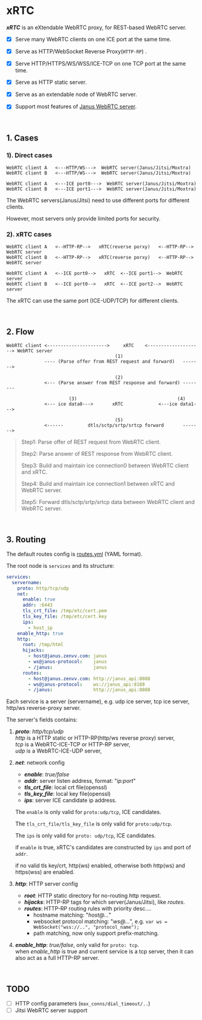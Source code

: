 # xRTC

***xRTC*** is an eXtendable WebRTC proxy, for REST-based WebRTC server.

- [x] Serve many WebRTC clients on one ICE port at the same time.
- [x] Serve as HTTP/WebSocket Reverse Proxy(`HTTP-RP`) .
- [x] Serve HTTP/HTTPS/WS/WSS/ICE-TCP on one TCP port at the same time.
- [x] Serve as HTTP static server.
- [x] Serve as an extendable node of WebRTC server.
- [x] Support most features of [Janus WebRTC server](https://github.com/meetecho/janus-gateway).



<br>

## 1. Cases

### 1). Direct cases

```
WebRTC client A   <---HTTP/WS--->  WebRTC server(Janus/Jitsi/Moxtra)
WebRTC client B   <---HTTP/WS--->  WebRTC server(Janus/Jitsi/Moxtra)

WebRTC client A   <---ICE port0--->  WebRTC server(Janus/Jitsi/Moxtra)
WebRTC client B   <---ICE port1--->  WebRTC server(Janus/Jitsi/Moxtra)
```

The WebRTC servers(Janus/Jitsi) need to use different ports for different clients.

However, most servers only provide limited ports for security.


### 2). xRTC cases

```
WebRTC client A   <--HTTP-RP-->   xRTC(reverse porxy)   <--HTTP-RP-->  WebRTC server
WebRTC client B   <--HTTP-RP-->   xRTC(reverse porxy)   <--HTTP-RP-->  WebRTC server

WebRTC client A   <--ICE port0-->   xRTC  <--ICE port1-->  WebRTC server
WebRTC client B   <--ICE port0-->   xRTC  <--ICE port2-->  WebRTC server
```

The xRTC can use the same port (ICE-UDP/TCP) for different clients.

<br>

## 2. Flow

```
WebRTC client <---------------------->     xRTC    <--------------------> WebRTC server
                                        (1)
              ---- (Parse offer from REST request and forward)   ------->
              
                                        (2)
              <--- (Parse answer from REST response and forward) --------
              
                       (3)                                     (4)
              <--- ice data0--->       xRTC             <---ice data1--->
              
                                        (5)
              <------         dtls/sctp/srtp/srtcp forward       ------->
```


> Step1: Parse offer of REST request from WebRTC client.
> 
> Step2: Parse answer of REST response from WebRTC client.
> 
> Step3: Build and maintain ice connection0 between WebRTC client and xRTC.
> 
> Step4: Build and maintain ice connection1 between xRTC and WebRTC server.
> 
> Step5: Forward dtls/sctp/srtp/srtcp data between WebRTC client and WebRTC server.


<br>

## 3. Routing

The default routes config is [routes.yml](testing/routes.yml) (YAML format).

The root node is `services` and its structure:

```yaml
services:
  servername:
    proto: http/tcp/udp
    net:
      enable: true
      addr: :6443
      tls_crt_file: /tmp/etc/cert.pem
      tls_key_file: /tmp/etc/cert.key
      ips:
        - host_ip
    enable_http: true
    http:
      root: /tmp/html
      hijacks:
        - host@janus.zenvv.com: janus
        - ws@janus-protocol:    janus
        - /janus:               janus
      routes:
        - host@janus.zenvv.com: http://janus_api:8088
        - ws@janus-protocol:    ws://janus_api:8188
        - /janus:               http://janus_api:8088
```

Each service is a server (servername), e.g. udp ice server, tcp ice server, http/ws reverse-proxy server.

The server's fields contains:

1. ***proto***: *http/tcp/udp*  
	*http* is a HTTP static or HTTP-RP(http/ws reverse proxy) server,  
	*tcp* is a WebRTC-ICE-TCP or HTTP-RP server,  
	*udp* is a WebRTC-ICE-UDP server,
	
2. ***net***: network config
	* ***enable***: *true/false*
	* ***addr***: server listen address, format: "*ip:port*"
	* ***tls\_crt\_file***: local crt file(openssl)
	* ***tls\_key\_file***: local key file(openssl)
	* ***ips***: server ICE candidate ip address.
	
	The `enable` is only valid for `proto:udp/tcp`, ICE candidates.
	
	The `tls_crt_file/tls_key_file` is only valid for `proto:udp/tcp`.
	
	The `ips` is only valid for `proto: udp/tcp`, ICE candidates.

	if `enable` is true, xRTC's candidates are constructed by `ips` and port of `addr`.
	
	if no valid tls key/crt, http(ws) enabled, otherwise both http(ws) and https(wss) are enabled.
	
3. ***http***: HTTP server config
	* ***root***: HTTP static directory for no-routing http request.
	* ***hijacks***: HTTP-RP tags for which server(Janus/Jitsi), like *routes*.
	* ***routes***: HTTP-RP routing rules with priority desc....
		* hostname matching: "*host@...*"
		* websocket protocol matching: "*ws@...*", e.g. `var ws = WebSocket("wss://..", "protocol_name");`
		* path matching, now only support prefix-matching.

4. ***enable_http***: *true/false*, only valid for `proto: tcp`.  
	when *enable_http* is true and current service is a tcp server, then it can also act as a full HTTP-RP server. 


<br>

## TODO

- [ ] HTTP config parameters (`max_conns/dial_timeout/..`)
- [ ] Jitsi WebRTC server support
